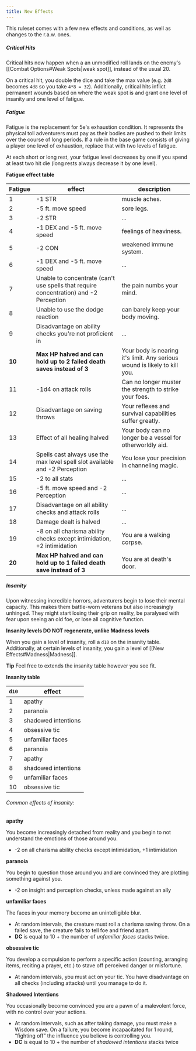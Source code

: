 ```yaml
---
title: New Effects
---
```


This ruleset comes with a few new effects and conditions, as well as changes to
the r.a.w. ones.

##### Critical Hits

Critical hits now happen when a an unmodified roll lands on the enemy's [[Combat Options#Weak Spots|weak spot]], instead of the usual 20. 

On a critical hit, you double the dice and take the max value (e.g. `2d8`
becomes `4d8` so you take `4*8 = 32`). Additionally, critical hits inflict
permanent wounds based on where the weak spot is and grant one level of
insanity and one level of fatigue.

##### Fatigue 

Fatigue is the replacement for 5e's exhaustion condition. It represents the
physical toll adventurers must pay as their bodies are pushed to their limits
over the course of long periods. If a rule in the base game consists of giving a
player one level of exhaustion, replace that with two levels of fatigue.

At each short or long rest, your fatigue level decreases by one if you spend at
least two hit die (long rests always decrease it by one level).

**Fatigue effect table**

| Fatigue | effect                                                                                | description                                                               |
| ------- | ------------------------------------------------------------------------------------- | ------------------------------------------------------------------------- |
| 1       | -1 STR                                                                                | muscle aches.                                                             |
| 2       | -5 ft. move speed                                                                     | sore legs.                                                                |
| 3       | -2 STR                                                                                | ...                                                                       |
| 4       | -1 DEX and -5 ft. move speed                                                          | feelings of heaviness.                                                    |
| 5       | -2 CON                                                                                | weakened immune system.                                                   |
| 6       | -1 DEX and -5 ft. move speed                                                          | ...                                                                       |
| 7       | Unable to concentrate (can't use spells that require concentration) and -2 Perception | the pain numbs your mind.                                                 |
| 8       | Unable to use the dodge reaction                                                      | can barely keep your body moving.                                         |
| 9       | Disadvantage on ability checks you're not proficient in                               | ...                                                                       |
| **10**  | **Max HP halved and can hold up to 2 failed death saves instead of 3**                | Your body is nearing it's limit. Any serious wound is likely to kill you. |
| 11      | -1d4 on attack rolls                                                                  | Can no longer muster the strength to strike your foes.                    |
| 12      | Disadvantage on saving throws                                                         | Your reflexes and survival capabilities suffer greatly.                   |
| 13      | Effect of all healing halved                                                          | Your body can no longer be a vessel for otherworldly aid.                 |
| 14      | Spells cast always use the max level spell slot available and -2 Perception           | You lose your precision in channeling magic.                              |
| 15      | -2 to all stats                                                                       | ...                                                                       |
| 16      | -5 ft. move speed and -2 Perception                                                   | ...                                                                       |
| 17      | Disadvantage on all ability checks and attack rolls                                   | ...                                                                       |
| 18      | Damage dealt is halved                                                                | ...                                                                       |
| 19      | -8 on all charisma ability checks except intimidation, +2 intimidation                | You are a walking corpse.                                                 |
| **20**  | **Max HP halved and can hold up to 1 failed death save instead of 3**                 | You are at death's door.                                                  |

##### Insanity
Upon witnessing incredible horrors, adventurers begin to lose their
mental capacity. This makes them battle-worn veterans but also increasingly
unhinged. They might start losing their grip on reality, be paralysed with fear
upon seeing an old foe, or lose all cognitive function.

**Insanity levels DO NOT regenerate, unlike Madness levels**

When you gain a level of insanity, roll a `d10` on the insanity table. Additionally, at certain levels of insanity, you gain a level of [[New Effects#Madness|Madness]].

**Tip** Feel free to extends the insanity table however you see fit.

**Insanity table**

| `d10`  | effect              |
| ------ | ------------------- |
| 1      | apathy              |
| 2      | paranoia            |
| 3      | shadowed intentions |
| 4      | obsessive tic       |
| 5      | unfamiliar faces    |
| 6      | paranoia            |
| 7      | apathy              |
| 8      | shadowed intentions |
| 9      | unfamiliar faces    |
| 10<br> | obsessive tic       |

###### Common effects of insanity:

**apathy** 

You become increasingly detached from reality and you begin to not understand
the emotions of those around you.

- -2 on all charisma ability checks except intimidation, +1 intimidation

**paranoia** 

You begin to question those around you and are convinced they are plotting
something against you.

- -2 on insight and perception checks, unless made against an ally

**unfamiliar faces**

The faces in your memory become an unintelligible blur. 

- At random intervals, the creature must roll a charisma saving throw. On a
	failed save, the creature fails to tell foe and friend apart.
- **DC** is equal to 10 + the number of *unfamiliar faces* stacks twice.

**obsessive tic**

You develop a compulsion to perform a specific action (counting, arranging
items, reciting a prayer, etc.) to stave off perceived danger or misfortune.

- At random intervals, you must act on your tic. You have disadvantage on all checks (including attacks) until you manage to do it.

 **Shadowed Intentions**
 
You occasionally become convinced you are a pawn of a malevolent force, with no control over your actions.

- At random intervals, such as after taking damage, you must make a Wisdom save.
On a failure, you become incapacitated for 1 round, “fighting off” the influence
you believe is controlling you.
- **DC** is equal to 10 + the number of *shadowed intentions* stacks twice
